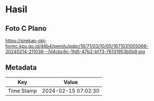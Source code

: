# Hasil

## Foto C Plano

https://sirekap-obj-formc.kpu.go.id/d4b4/pemilu/pdpr/16/71/03/10/05/1671031005066-20240214-211036--7d4cbc6c-1fd5-47b2-bf73-76131953b5b9.jpg


## Metadata

| Key        | Value               |
| ---------- | ------------------- |
| Time Stamp | 2024-02-15 07:02:30 |



